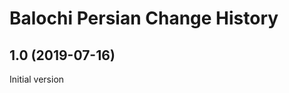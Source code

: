 Balochi Persian Change History
==============================

1.0 (2019-07-16)
----------------
Initial version
